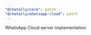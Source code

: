 ```yaml
---
"@chatally/core": patch
"@chatally/whatsapp-cloud": patch
---
```


WhatsApp Cloud server implementation
